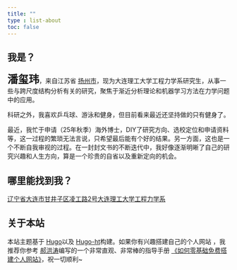 ```yaml
---
title: ""
type : list-about
toc: false
---
```

## 我是？

<font size="5">**潘玺玮**</font>，来自江苏省 [扬州市](https://baike.baidu.com/item/%E6%89%AC%E5%B7%9E%E5%B8%82/6102423)，现为大连理工大学工程力学系研究生，从事一些与跨尺度结构分析有关的研究，聚焦于渐近分析理论和机器学习方法在力学问题中的应用。

科研之外，我喜欢乒乓球、游泳和健身，但目前看来最近还坚持做的只有健身了。

最近，我忙于申请（25年秋季）海外博士，DIY了研究方向、选校定位和申请资料等，这一过程的繁琐无法言说，只希望最后能有个好的结果。另一方面，这也是一个不断自我审视的过程。在一封封文书的不断迭代中，我好像逐渐明晰了自己的研究兴趣和人生方向，算是一个珍贵的自省以及重新定向的机会。

## 哪里能找到我？

<i class="fa fa-map-marker" aria-hidden="true"></i> [辽宁省大连市甘井子区凌工路2号大连理工大学工程力学系](https://map.baidu.com/search/%E5%A4%A7%E8%BF%9E%E7%90%86%E5%B7%A5%E5%A4%A7%E5%AD%A6-%E5%B7%A5%E7%A8%8B%E5%8A%9B%E5%AD%A6%E7%B3%BB/@13529317.825,4678435.09,19z?querytype=s&da_src=shareurl&wd=%E5%A4%A7%E8%BF%9E%E7%90%86%E5%B7%A5%E5%A4%A7%E5%AD%A6-%E5%B7%A5%E7%A8%8B%E5%8A%9B%E5%AD%A6%E7%B3%BB&c=167&src=0&wd2=%E5%A4%A7%E8%BF%9E%E5%B8%82%E7%94%98%E4%BA%95%E5%AD%90%E5%8C%BA&pn=0&sug=1&l=15&b=(13522120.98865385,4675358.857390049;13535712.98865385,4682886.857390049)&from=webmap&biz_forward=%7B%22scaler%22:2,%22styles%22:%22pl%22%7D&sug_forward=e80077a5d1d25e1be31103be&device_ratio=2)
<!--网络平台：<i class="fa fa-wechat" aria-hidden="true"></i> Rango_pxw （请标明来意！）-->

## 关于本站

本站主题基于 [Hugo](https://gohugo.io/)以及 [Hugo-ht](https://github.com/hongtaoh/hugo-ht)构建。如果你有兴趣搭建自己的个人网站 <i class='fa fa-object-group'></i>，我推荐你参考 [郝洪涛](https://hongtaoh.com/)编写的一个非常直观、非常棒的指导手册 [《如何零基础免费搭建个人网站》](https://hongtaoh.com/cn/2021/03/02/personal-website-tutorial/)，祝一切顺利~
